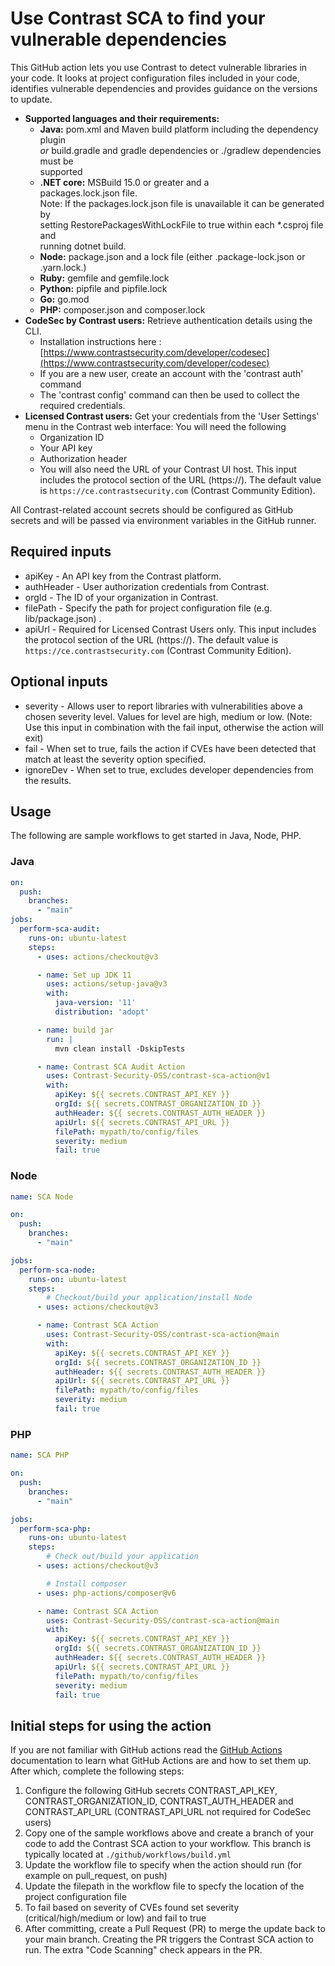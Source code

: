 # Use Contrast SCA to find your vulnerable dependencies
This GitHub action lets you use Contrast to detect vulnerable libraries in your code. It looks at project configuration files included in your code, identifies vulnerable dependencies and provides guidance on the versions to update.
- **Supported languages and their requirements:** 
  - **Java:** pom.xml and Maven build platform including the dependency plugin       
    *or* build.gradle and gradle dependencies or ./gradlew dependencies must be     
    supported                                                                     
  - **.NET core:** MSBuild 15.0 or greater and a                   
    packages.lock.json file.                                                      
    Note: If the packages.lock.json file is unavailable it can be generated by    
    setting RestorePackagesWithLockFile to true within each *.csproj file and     
    running dotnet build.
  - **Node:** package.json and a lock file (either .package-lock.json or .yarn.lock.)
  - **Ruby:** gemfile and gemfile.lock
  - **Python:** pipfile and pipfile.lock
  - **Go:** go.mod
  - **PHP:** composer.json and composer.lock
- **CodeSec by Contrast users:** Retrieve authentication details using the CLI.
  - Installation instructions here : [https://www.contrastsecurity.com/developer/codesec](https://www.contrastsecurity.com/developer/codesec)
  - If you are a new user, create an account with the 'contrast auth' command
  - The 'contrast config' command can then be used to collect the required credentials.
- **Licensed Contrast users:** Get your credentials from the 'User Settings' menu in the Contrast web interface: You will need the following 
  - Organization ID
  - Your API key
  - Authorization header
  - You will also need the URL of your Contrast UI host. This input includes the protocol section of the URL (https://). The default value is `https://ce.contrastsecurity.com` (Contrast Community Edition).

All Contrast-related account secrets should be configured as GitHub secrets and will be passed via environment variables in the GitHub runner.

## Required inputs
- apiKey - An API key from the Contrast platform.
- authHeader - User authorization credentials from Contrast.
- orgId - The ID of your organization in Contrast.
- filePath - Specify the path for project configuration file (e.g. lib/package.json) .
- apiUrl - Required for Licensed Contrast Users only. This input includes the protocol section of the URL (https://). The default value is `https://ce.contrastsecurity.com` (Contrast Community Edition).
## Optional inputs
- severity - Allows user to report libraries with vulnerabilities above a chosen severity level. Values for level are high, medium or low. (Note: Use this input in combination with the fail input, otherwise the action will exit)
- fail - When set to true, fails the action if CVEs have been detected that match at least the severity option specified.
- ignoreDev - When set to true, excludes developer dependencies from the results.
## Usage


The following are sample workflows to get started in Java, Node, PHP.

### Java

```yaml
on:
  push:
    branches:
      - "main"
jobs:
  perform-sca-audit:
    runs-on: ubuntu-latest
    steps:
      - uses: actions/checkout@v3

      - name: Set up JDK 11
        uses: actions/setup-java@v3
        with:
          java-version: '11'
          distribution: 'adopt'

      - name: build jar
        run: |
          mvn clean install -DskipTests

      - name: Contrast SCA Audit Action
        uses: Contrast-Security-OSS/contrast-sca-action@v1
        with:
          apiKey: ${{ secrets.CONTRAST_API_KEY }}
          orgId: ${{ secrets.CONTRAST_ORGANIZATION_ID }}
          authHeader: ${{ secrets.CONTRAST_AUTH_HEADER }}
          apiUrl: ${{ secrets.CONTRAST_API_URL }}
          filePath: mypath/to/config/files
          severity: medium
          fail: true
```

### Node

```yaml
name: SCA Node

on:
  push:
    branches:
      - "main"

jobs:
  perform-sca-node:
    runs-on: ubuntu-latest
    steps:
        # Checkout/build your application/install Node
      - uses: actions/checkout@v3

      - name: Contrast SCA Action
        uses: Contrast-Security-OSS/contrast-sca-action@main
        with:
          apiKey: ${{ secrets.CONTRAST_API_KEY }}
          orgId: ${{ secrets.CONTRAST_ORGANIZATION_ID }}
          authHeader: ${{ secrets.CONTRAST_AUTH_HEADER }}
          apiUrl: ${{ secrets.CONTRAST_API_URL }}
          filePath: mypath/to/config/files
          severity: medium
          fail: true

```

### PHP

```yaml
name: SCA PHP

on:
  push:
    branches:
      - "main"

jobs:
  perform-sca-php:
    runs-on: ubuntu-latest
    steps:
        # Check out/build your application
      - uses: actions/checkout@v3

        # Install composer
      - uses: php-actions/composer@v6

      - name: Contrast SCA Action
        uses: Contrast-Security-OSS/contrast-sca-action@main
        with:
          apiKey: ${{ secrets.CONTRAST_API_KEY }}
          orgId: ${{ secrets.CONTRAST_ORGANIZATION_ID }}
          authHeader: ${{ secrets.CONTRAST_AUTH_HEADER }}
          apiUrl: ${{ secrets.CONTRAST_API_URL }}
          filePath: mypath/to/config/files
          severity: medium
          fail: true

```

## Initial steps for using the action
If you are not familiar with GitHub actions read the
[GitHub Actions](https://docs.github.com/en/actions) documentation to learn what GitHub Actions are and how to set them
up. After which, complete the following steps:

1. Configure the following GitHub secrets CONTRAST_API_KEY, CONTRAST_ORGANIZATION_ID, CONTRAST_AUTH_HEADER and CONTRAST_API_URL (CONTRAST_API_URL not required for CodeSec users)
2. Copy one of the sample workflows above and create a branch of your code to add the Contrast SCA action to your workflow. This branch is typically located at `./github/workflows/build.yml`
3. Update the workflow file to specify when the action should run (for example on pull_request, on push)
4. Update the filepath in the workflow file to specfy the location of the project configuration file
5. To fail based on severity of CVEs found set severity  (critical/high/medium or low) and fail to true
7. After committing, create a Pull Request (PR) to merge the update back to your main branch. Creating the PR triggers the Contrast SCA action to run. The extra "Code Scanning" check appears in the PR.
